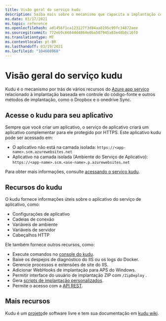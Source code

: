 ```yaml
---
title: Visão geral do serviço kudu
description: Saiba mais sobre o mecanismo que capacita a implantação contínua no serviço de aplicativo e seus recursos.
ms.date: 03/17/2021
ms.topic: reference
ms.openlocfilehash: ad1456f1ca123127f3d84aa8195c99fc34872aee
ms.sourcegitcommit: 772eb9c6684dd4864e0ba507945a83e48b8c16f0
ms.translationtype: MT
ms.contentlocale: pt-BR
ms.lasthandoff: 03/19/2021
ms.locfileid: "104608968"
---
```

# <a name="kudu-service-overview"></a>Visão geral do serviço kudu

Kudu é o mecanismo por trás de vários recursos do [Azure app serviço](overview.md) relacionado à implantação baseada em controle do código-fonte e outros métodos de implantação, como o Dropbox e o onedrive Sync. 

## <a name="access-kudu-for-your-app"></a>Acesse o kudu para seu aplicativo
Sempre que você criar um aplicativo, o serviço de aplicativo criará um aplicativo complementar para ele protegido por HTTPS. Este aplicativo kudu pode ser acessado em:

- O aplicativo não está na camada isolada: `https://<app-name>.scm.azurewebsites.net`
- Aplicativo na camada isolada (Ambiente do Serviço de Aplicativo): `https://<app-name>.scm.<ase-name>.p.azurewebsites.net`

Para obter mais informações, consulte [acessando o serviço kudu](https://github.com/projectkudu/kudu/wiki/Accessing-the-kudu-service).

## <a name="kudu-features"></a>Recursos do kudu

O kudu fornece informações úteis sobre o aplicativo do serviço de aplicativo, como:

- Configurações de aplicativo
- Cadeias de conexão
- Variáveis de ambiente
- Variáveis de servidor
- Cabeçalhos HTTP

Ele também fornece outros recursos, como:

- Execute comandos no [console do kudu](https://github.com/projectkudu/kudu/wiki/Kudu-console).
- Baixe os despejos de diagnóstico do IIS ou os logs do Docker.
- Gerencie processos e extensões de site do IIS.
- Adicionar WebHooks de implantação para APS do Windows.
- Permitir interface do usuário de implantação ZIP com `/ZipDeploy` .
- Gera [scripts de implantação personalizados](https://github.com/projectkudu/kudu/wiki/Custom-Deployment-Script).
- Permite o acesso com a [API REST](https://github.com/projectkudu/kudu/wiki/REST-API).

## <a name="more-resources"></a>Mais recursos

Kudu é um [projeto](https://github.com/projectkudu/kudu)de software livre e tem sua documentação em [kudu wiki](https://github.com/projectkudu/kudu/wiki).

